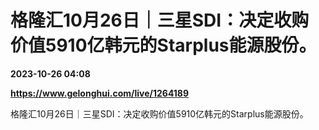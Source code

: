 # 格隆汇10月26日｜三星SDI：决定收购价值5910亿韩元的Starplus能源股份。

**2023-10-26 04:08**

**https://www.gelonghui.com/live/1264189**

格隆汇10月26日｜三星SDI：决定收购价值5910亿韩元的Starplus能源股份。